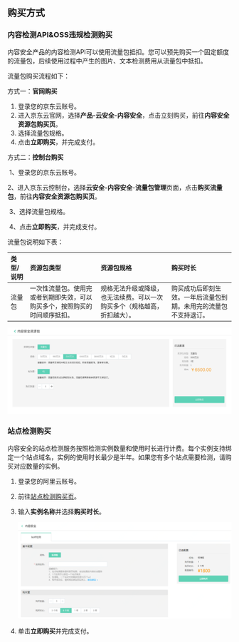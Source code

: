 ## 		购买方式

### 内容检测API&OSS违规检测购买

内容安全产品的内容检测API可以使用流量包抵扣。您可以预先购买一个固定额度的流量包，后续使用过程中产生的图片、文本检测费用从流量包中抵扣。

流量包购买流程如下：

方式一：**官网购买**

1. 登录您的京东云账号。
2. 进入京东云官网，选择**产品-云安全-内容安全**，点击立刻购买，前往**内容安全资源包购买页**。
3. 选择流量包规格。
4. 点击**立即购买**，并完成支付。

  方式二：**控制台购买**

​	 1、登录您的京东云账号。

​	 2、进入京东云控制台，选择**云安全-内容安全**-**流量包管理**页面，点击**购买流量包**，前往**内容安全资源包购买页**。

​	 3、选择流量包规格。

​	 4、点击**立即购买**，并完成支付。

流量包说明如下表：

| 类型/说明 | 资源包类型                                                   | 资源包规格                                                   | 购买时长                                                     |
| :-------- | :----------------------------------------------------------- | :----------------------------------------------------------- | :----------------------------------------------------------- |
| 流量包    | 一次性流量包。使用完或者到期即失效，可以购买多个，按照购买的时间顺序抵扣。 | 规格无法升级或降级，也无法续费。可以一次购买多个（规格越高，折扣越大）。 | 购买成功后即刻生效。一年后流量包到期。未用完的流量包不支持退订。 |

![image](../../../../image/Content-Moderation/Pricing/page.jpg)

### 站点检测购买

内容安全的站点检测服务按照检测实例数量和使用时长进行计费。每个实例支持绑定一个站点域名，实例的使用时长最少是半年。如果您有多个站点需要检测，请购买对应数量的实例。

1. 登录您的阿里云账号。

2. 前往[站点检测购买页](https://censor-console.jdcloud.com/create)。

3. 输入**实例名称**并选择**购买时长**。

   ![image](../../../../image/Content-Moderation/Update-Website/6.website-buy-detection.png)

4. 单击**立即购买**并完成支付。